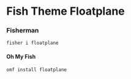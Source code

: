 # Fish Theme Floatplane

### Fisherman

```fish
fisher i floatplane
```

#### Oh My Fish

```fish
omf install floatplane
```
